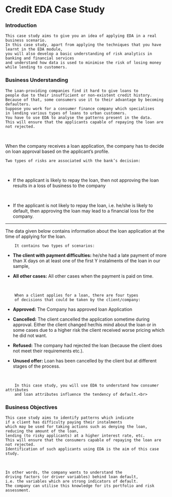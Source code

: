 # Credit EDA Case Study

### Introduction

    This case study aims to give you an idea of applying EDA in a real business scenario. 
    In this case study, apart from applying the techniques that you have learnt in the EDA module, 
    you will also develop a basic understanding of risk analytics in banking and financial services 
    and understand how data is used to minimise the risk of losing money while lending to customers.

### Business Understanding

    The Loan-providing companies find it hard to give loans to 
    people due to their insufficient or non-existent credit history. 
    Because of that, some consumers use it to their advantage by becoming defaulters. 
    Suppose you work for a consumer finance company which specialises 
    in lending various types of loans to urban customers. 
    You have to use EDA to analyse the patterns present in the data. 
    This will ensure that the applicants capable of repaying the loan are not rejected.

<br>

When the company receives a loan application, the company has to decide on loan approval based on the applicant’s profile. 

    Two types of risks are associated with the bank’s decision:

<br>

- If the applicant is likely to repay the loan, then not approving the loan results in a loss of business to the company

<br>

- If the applicant is not likely to repay the loan, i.e. he/she is likely to default, 
then approving the loan may lead to a financial loss for the company.<br>

--------

The data given below contains information about the loan application at the time of applying for the loan. 

        It contains two types of scenarios:

- **The client with payment difficulties:** he/she had a late payment of more than X days on at least one of the first Y instalments of the loan in our sample,<br>

- **All other cases:** All other cases when the payment is paid on time.

<br>

        When a client applies for a loan, there are four types 
        of decisions that could be taken by the client/company:

- **Approved:** The Company has approved loan Application<br>

- **Cancelled:** The client cancelled the application sometime during approval. Either the client changed her/his mind about the loan or in some cases due to a higher risk the client received worse pricing which he did not want.<br>

- **Refused:** The company had rejected the loan (because the client does not meet their requirements etc.).<br>

- **Unused offer:**  Loan has been cancelled by the client but at different stages of the process.<br>

<br>

        In this case study, you will use EDA to understand how consumer attributes 
        and loan attributes influence the tendency of default.<br>


### Business Objectives

    This case study aims to identify patterns which indicate 
    if a client has difficulty paying their instalments
    which may be used for taking actions such as denying the loan, reducing the amount of the loan, 
    lending (to risky applicants) at a higher interest rate, etc. 
    This will ensure that the consumers capable of repaying the loan are not rejected. 
    Identification of such applicants using EDA is the aim of this case study.

 <br>

    In other words, the company wants to understand the 
    driving factors (or driver variables) behind loan default, 
    i.e. the variables which are strong indicators of default.  
    The company can utilise this knowledge for its portfolio and risk assessment.
